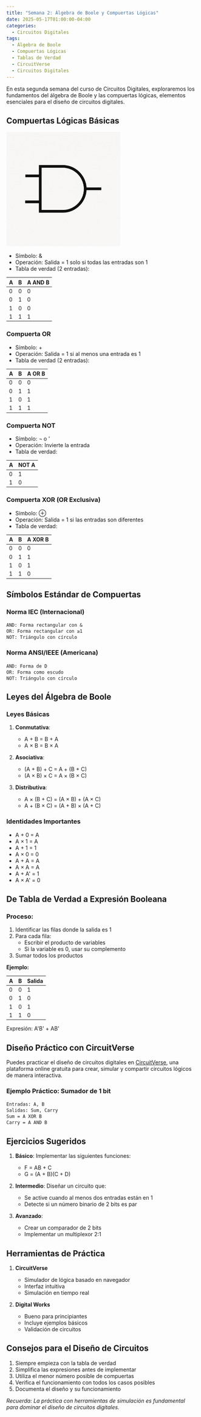 ```yaml
---
title: "Semana 2: Álgebra de Boole y Compuertas Lógicas"
date: 2025-05-17T01:00:00-04:00
categories:
  - Circuitos Digitales
tags:
  - Álgebra de Boole
  - Compuertas Lógicas
  - Tablas de Verdad
  - CircuitVerse
  - Circuitos Digitales
---
```


En esta segunda semana del curso de Circuitos Digitales, exploraremos los fundamentos del álgebra de Boole y las compuertas lógicas, elementos esenciales para el diseño de circuitos digitales.

## Compuertas Lógicas Básicas

<img src="/assets/images/image.png" alt="Compuerta AND" width="300" />

- Símbolo: &
- Operación: Salida = 1 solo si todas las entradas son 1
- Tabla de verdad (2 entradas):

| A | B | A AND B |
|---|---|---------|
| 0 | 0 |    0    |
| 0 | 1 |    0    |
| 1 | 0 |    0    |
| 1 | 1 |    1    |

### Compuerta OR
- Símbolo: +
- Operación: Salida = 1 si al menos una entrada es 1
- Tabla de verdad (2 entradas):

| A | B | A OR B |
|---|---|--------|
| 0 | 0 |   0   |
| 0 | 1 |   1   |
| 1 | 0 |   1   |
| 1 | 1 |   1   |

### Compuerta NOT
- Símbolo: ¬ o '
- Operación: Invierte la entrada
- Tabla de verdad:

| A | NOT A |
|---|-------|
| 0 |   1   |
| 1 |   0   |

### Compuerta XOR (OR Exclusiva)
- Símbolo: ⊕
- Operación: Salida = 1 si las entradas son diferentes
- Tabla de verdad:

| A | B | A XOR B |
|---|---|---------|
| 0 | 0 |    0    |
| 0 | 1 |    1    |
| 1 | 0 |    1    |
| 1 | 1 |    0    |

## Símbolos Estándar de Compuertas

### Norma IEC (Internacional)
```
AND: Forma rectangular con & 
OR: Forma rectangular con ≥1
NOT: Triángulo con círculo
```

### Norma ANSI/IEEE (Americana)
```
AND: Forma de D
OR: Forma como escudo
NOT: Triángulo con círculo
```

## Leyes del Álgebra de Boole

### Leyes Básicas
1. **Conmutativa**:
   - A + B = B + A
   - A × B = B × A

2. **Asociativa**:
   - (A + B) + C = A + (B + C)
   - (A × B) × C = A × (B × C)

3. **Distributiva**:
   - A × (B + C) = (A × B) + (A × C)
   - A + (B × C) = (A + B) × (A + C)

### Identidades Importantes
- A + 0 = A
- A × 1 = A
- A + 1 = 1
- A × 0 = 0
- A + A = A
- A × A = A
- A + A' = 1
- A × A' = 0

## De Tabla de Verdad a Expresión Booleana

### Proceso:
1. Identificar las filas donde la salida es 1
2. Para cada fila:
   - Escribir el producto de variables
   - Si la variable es 0, usar su complemento
3. Sumar todos los productos

**Ejemplo:**

| A | B | Salida |
|---|---|--------|
| 0 | 0 |   1    |
| 0 | 1 |   0    |
| 1 | 0 |   1    |
| 1 | 1 |   0    |

Expresión: A'B' + AB'

## Diseño Práctico con CircuitVerse

Puedes practicar el diseño de circuitos digitales en [CircuitVerse](https://circuitverse.org/), una plataforma online gratuita para crear, simular y compartir circuitos lógicos de manera interactiva.

### Ejemplo Práctico: Sumador de 1 bit
```
Entradas: A, B
Salidas: Sum, Carry
Sum = A XOR B
Carry = A AND B
```

## Ejercicios Sugeridos

1. **Básico**: Implementar las siguientes funciones:
   - F = AB + C
   - G = (A + B)(C + D)

2. **Intermedio**: Diseñar un circuito que:
   - Se active cuando al menos dos entradas están en 1
   - Detecte si un número binario de 2 bits es par

3. **Avanzado**: 
   - Crear un comparador de 2 bits
   - Implementar un multiplexor 2:1

## Herramientas de Práctica

1. **CircuitVerse**
   - Simulador de lógica basado en navegador
   - Interfaz intuitiva
   - Simulación en tiempo real

2. **Digital Works**
   - Bueno para principiantes
   - Incluye ejemplos básicos
   - Validación de circuitos

## Consejos para el Diseño de Circuitos

1. Siempre empieza con la tabla de verdad
2. Simplifica las expresiones antes de implementar
3. Utiliza el menor número posible de compuertas
4. Verifica el funcionamiento con todos los casos posibles
5. Documenta el diseño y su funcionamiento

*Recuerda: La práctica con herramientas de simulación es fundamental para dominar el diseño de circuitos digitales.*
